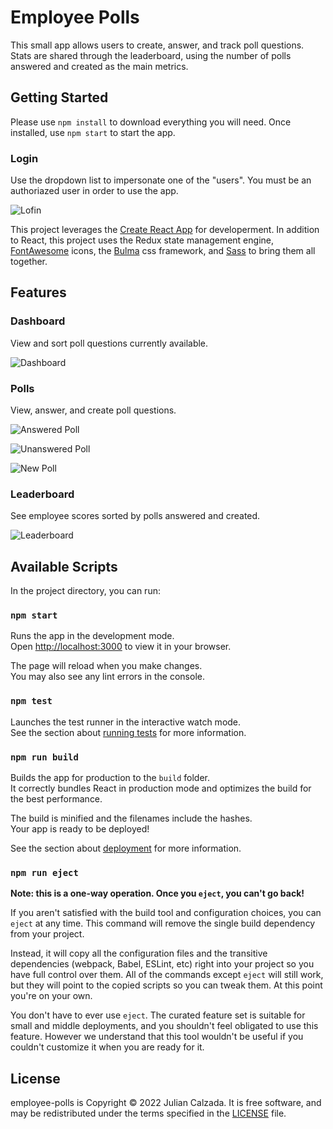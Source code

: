 # Employee Polls

This small app allows users to create, answer, and track poll questions. Stats are shared through the leaderboard, using the number of polls answered and created as the main metrics.

## Getting Started

Please use `npm install` to download everything you will need. Once installed, use `npm start` to start the app. 

### Login 

Use the dropdown list to impersonate one of the "users". You must be an authoriazed user in order to use the app.

![Lofin](public/screenshots/employee-polls-login.png)

This project leverages the [Create React App](https://github.com/facebook/create-react-app) for developerment. In addition to React, this project uses the Redux state management engine, [FontAwesome](https://github.com/FortAwesome/Font-Awesome) icons, the [Bulma](https://github.com/jgthms/bulma) css framework, and [Sass](https://github.com/sass/sass) to bring them all together.

## Features

### Dashboard

View and sort poll questions currently available.

![Dashboard](public/screenshots/employee-polls-dashboard.png)

### Polls

View, answer, and create poll questions.

![Answered Poll](public/screenshots/employee-polls-poll-answered.png)

![Unanswered Poll](public/screenshots/employee-polls-poll-unanswered.png)

![New Poll](public/screenshots/employee-polls-poll-new.png)

### Leaderboard

See employee scores sorted by polls answered and created.

![Leaderboard](public/screenshots/employee-polls-leaderboard.png)

## Available Scripts

In the project directory, you can run:

### `npm start`

Runs the app in the development mode.\
Open [http://localhost:3000](http://localhost:3000) to view it in your browser.

The page will reload when you make changes.\
You may also see any lint errors in the console.

### `npm test`

Launches the test runner in the interactive watch mode.\
See the section about [running tests](https://facebook.github.io/create-react-app/docs/running-tests) for more information.

### `npm run build`

Builds the app for production to the `build` folder.\
It correctly bundles React in production mode and optimizes the build for the best performance.

The build is minified and the filenames include the hashes.\
Your app is ready to be deployed!

See the section about [deployment](https://facebook.github.io/create-react-app/docs/deployment) for more information.

### `npm run eject`

**Note: this is a one-way operation. Once you `eject`, you can't go back!**

If you aren't satisfied with the build tool and configuration choices, you can `eject` at any time. This command will remove the single build dependency from your project.

Instead, it will copy all the configuration files and the transitive dependencies (webpack, Babel, ESLint, etc) right into your project so you have full control over them. All of the commands except `eject` will still work, but they will point to the copied scripts so you can tweak them. At this point you're on your own.

You don't have to ever use `eject`. The curated feature set is suitable for small and middle deployments, and you shouldn't feel obligated to use this feature. However we understand that this tool wouldn't be useful if you couldn't customize it when you are ready for it.

## License

employee-polls is Copyright © 2022 Julian Calzada. It is free software, and may be redistributed under the terms specified in the [LICENSE](LICENSE) file.
